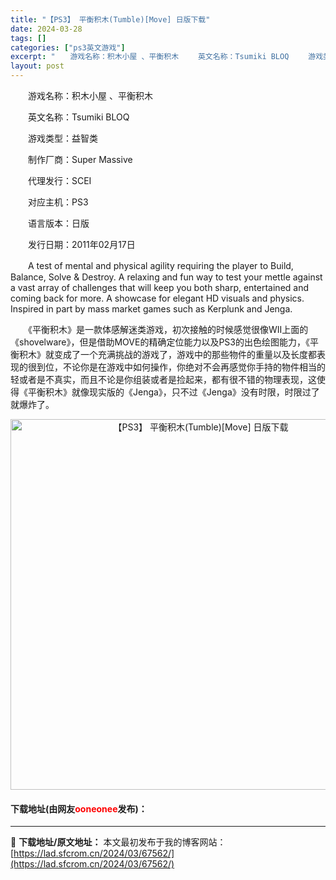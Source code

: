 ```yaml
---
title: "【PS3】 平衡积木(Tumble)[Move] 日版下载"
date: 2024-03-28
tags: []
categories: ["ps3英文游戏"]
excerpt: "　　游戏名称：积木小屋 、平衡积木 　　英文名称：Tsumiki BLOQ 　　游戏类型：益智类 　　制作厂商：Super Massive 　　代理发行：SCEI 　　对应主机：PS3 　　语言版本：日版 　　发行日期：2011年02月17日 　　A test of mental and physi&hellip;"
layout: post
---
```


 <p>　　游戏名称：积木小屋 、平衡积木</p> <p>　　英文名称：Tsumiki BLOQ</p> <p>　　游戏类型：益智类</p> <p>　　制作厂商：Super Massive</p> <p>　　代理发行：SCEI</p> <p>　　对应主机：PS3</p> <p>　　语言版本：日版</p> <p>　　发行日期：2011年02月17日</p> <p>　　A test of mental and physical agility requiring the player to Build, Balance, Solve &amp; Destroy. A relaxing and fun way to test your mettle against a vast array of challenges that will keep you both sharp, entertained and coming back for more. A showcase for elegant HD visuals and physics. Inspired in part by mass market games such as Kerplunk and Jenga.</p> <p>　　《平衡积木》是一款体感解迷类游戏，初次接触的时候感觉很像WII上面的《shovelware》，但是借助MOVE的精确定位能力以及PS3的出色绘图能力，《平衡积木》就变成了一个充满挑战的游戏了，游戏中的那些物件的重量以及长度都表现的很到位，不论你是在游戏中如何操作，你绝对不会再感觉你手持的物件相当的轻或者是不真实，而且不论是你组装或者是捡起来，都有很不错的物理表现，这使得《平衡积木》就像现实版的《Jenga》，只不过《Jenga》没有时限，时限过了就爆炸了。</p> <p align="center"><img align="" border="0" src="https://lad.sfcrom.cn/wp-content/uploads/2024/03/20240328_66051b68b4753.jpg" width="593" alt="【PS3】 平衡积木(Tumble)[Move] 日版下载" /></p> <p><h4>下载地址(由网友<font color="red">ooneonee</font>发布)：</h4></p> 

---
📖 **下载地址/原文地址：** 本文最初发布于我的博客网站：[https://lad.sfcrom.cn/2024/03/67562/](https://lad.sfcrom.cn/2024/03/67562/)
